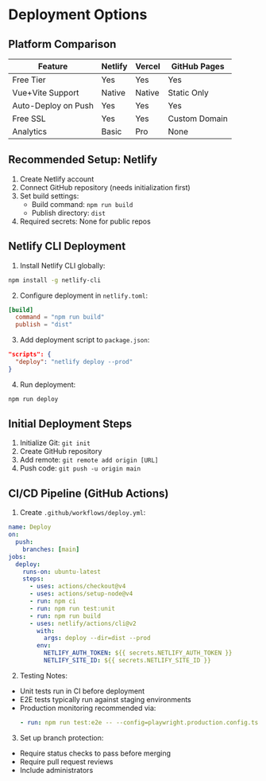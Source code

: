 # Deployment Options

## Platform Comparison

| Feature             | Netlify | Vercel | GitHub Pages  |
| ------------------- | ------- | ------ | ------------- |
| Free Tier           | Yes     | Yes    | Yes           |
| Vue+Vite Support    | Native  | Native | Static Only   |
| Auto-Deploy on Push | Yes     | Yes    | Yes           |
| Free SSL            | Yes     | Yes    | Custom Domain |
| Analytics           | Basic   | Pro    | None          |

## Recommended Setup: Netlify

1. Create Netlify account
2. Connect GitHub repository (needs initialization first)
3. Set build settings:
   - Build command: `npm run build`
   - Publish directory: `dist`
4. Required secrets: None for public repos

## Netlify CLI Deployment

1. Install Netlify CLI globally:

```sh
npm install -g netlify-cli
```

2. Configure deployment in `netlify.toml`:

```toml
[build]
  command = "npm run build"
  publish = "dist"
```

3. Add deployment script to `package.json`:

```json
"scripts": {
  "deploy": "netlify deploy --prod"
}
```

4. Run deployment:

```sh
npm run deploy
```

## Initial Deployment Steps

1. Initialize Git: `git init`
2. Create GitHub repository
3. Add remote: `git remote add origin [URL]`
4. Push code: `git push -u origin main`

## CI/CD Pipeline (GitHub Actions)

1. Create `.github/workflows/deploy.yml`:

```yaml
name: Deploy
on:
  push:
    branches: [main]
jobs:
  deploy:
    runs-on: ubuntu-latest
    steps:
      - uses: actions/checkout@v4
      - uses: actions/setup-node@v4
      - run: npm ci
      - run: npm run test:unit
      - run: npm run build
      - uses: netlify/actions/cli@v2
        with:
          args: deploy --dir=dist --prod
        env:
          NETLIFY_AUTH_TOKEN: ${{ secrets.NETLIFY_AUTH_TOKEN }}
          NETLIFY_SITE_ID: ${{ secrets.NETLIFY_SITE_ID }}
```

2. Testing Notes:

- Unit tests run in CI before deployment
- E2E tests typically run against staging environments
- Production monitoring recommended via:
  ```yaml
  - run: npm run test:e2e -- --config=playwright.production.config.ts
  ```

3. Set up branch protection:

- Require status checks to pass before merging
- Require pull request reviews
- Include administrators
